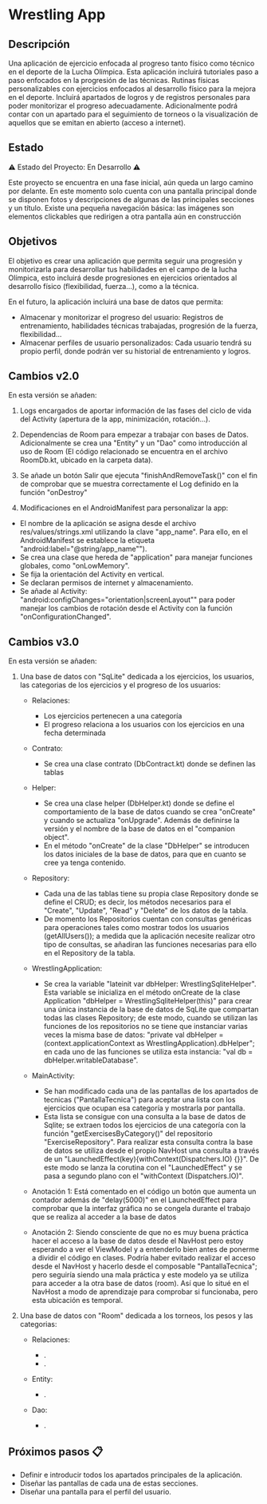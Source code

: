 # Wrestling App


## Descripción

Una aplicación de ejercicio enfocada al progreso tanto físico como técnico en el deporte de la Lucha Olímpica.
Esta aplicación incluirá tutoriales paso a paso enfocados en la progresión de las técnicas. Rutinas físicas personalizables con ejercicios enfocados al desarrollo físico para la mejora en el deporte.
Incluirá apartados de logros y de registros personales para poder monitorizar el progreso adecuadamente.
Adicionalmente podrá contar con un apartado para el seguimiento de torneos o la visualización de aquellos que se emitan en abierto (acceso a internet).


## Estado

⚠️ Estado del Proyecto: En Desarrollo ⚠️

Este proyecto se encuentra en una fase inicial, aún queda un largo camino por delante. En este momento solo cuenta con una pantalla principal donde se disponen fotos y descripciones de algunas de las principales secciones y un título. Existe una pequeña navegación básica: las imágenes son elementos clickables que redirigen a otra pantalla aún en construcción


## Objetivos

El objetivo es crear una aplicación que permita seguir una progresión y monitorizarla para desarrollar tus habilidades en el campo de la lucha Olímpica, esto incluirá desde progresiones en ejercicios orientados al desarrollo físico (flexibilidad, fuerza...), como a la técnica.

En el futuro, la aplicación incluirá una base de datos que permita:

- Almacenar y monitorizar el progreso del usuario: Registros de entrenamiento, habilidades técnicas trabajadas, progresión de la fuerza, flexibilidad...
- Almacenar perfiles de usuario personalizados: Cada usuario tendrá su propio perfil, donde podrán ver su historial de entrenamiento y logros.


## Cambios v2.0

En esta versión se añaden:

1. Logs encargados de aportar información de las fases del ciclo de vida del Activity (apertura de la app, minimización, rotación...).

2. Dependencias de Room para empezar a trabajar con bases de Datos. Adicionalmente se crea una "Entity" y un "Dao" como introducción al uso de Room (El código relacionado se encuentra en el archivo RoomDb.kt, ubicado en la carpeta data).

3. Se añade un botón Salir que ejecuta "finishAndRemoveTask()" con el fin de comprobar que se muestra correctamente el Log definido en la función "onDestroy"

4. Modificaciones en el AndroidManifest para personalizar la app: 

  - El nombre de la aplicación se asigna desde el archivo res/values/strings.xml utilizando la clave "app_name". Para ello, en el AndroidManifest se establece la etiqueta "android:label="@string/app_name"").
  - Se crea una clase que hereda de "application" para manejar funciones globales, como "onLowMemory".
  - Se fija la orientación del Activity en vertical.
  - Se declaran permisos de internet y almacenamiento.
  - Se añade al Activity: "android:configChanges="orientation|screenLayout"" para poder manejar los cambios de rotación desde el Activity con la función "onConfigurationChanged".


## Cambios v3.0

En esta versión se añaden:

1. Una base de datos con "SqLite" dedicada a los ejercicios, los usuarios, las categorias de los ejercicios y el progreso de los usuarios:

    - Relaciones:
      - Los ejercicios pertenecen a una categoría 
      - El progreso relaciona a los usuarios con los ejercicios en una fecha determinada
      
    - Contrato: 
      - Se crea una clase contrato (DbContract.kt) donde se definen las tablas

    - Helper:
      - Se crea una clase helper (DbHelper.kt) donde se define el comportamiento de la base de datos cuando se crea "onCreate" y cuando se actualiza "onUpgrade". 
        Además de definirse la versión y el nombre de la base de datos en el "companion object".
      - En el método "onCreate" de la clase "DbHelper" se introducen los datos iniciales de la base de datos, para que en cuanto se cree ya tenga contenido.

    - Repository:
      - Cada una de las tablas tiene su propia clase Repository donde se define el CRUD; es decir, los métodos necesarios para el "Create", "Update", "Read" y "Delete"
        de los datos de la tabla.
      - De momento los Repositorios cuentan con consultas genéricas para operaciones tales como mostrar todos los usuarios (getAllUsers()); a medida que la aplicación
        necesite realizar otro tipo de consultas, se añadiran las funciones necesarias para ello en el Repository de la tabla.

   - WrestlingApplication:
     - Se crea la variable "lateinit var dbHelper: WrestlingSqliteHelper". Esta variable se inicializa en el método onCreate de la clase Application 
       "dbHelper = WrestlingSqliteHelper(this)" para crear una única instancia de la base de datos de SqLite que compartan todas las clases Repository; 
       de este modo, cuando se utilizan las funciones de los repositorios no se tiene que instanciar varias veces la misma base de datos: 
       "private val dbHelper = (context.applicationContext as WrestlingApplication).dbHelper"; en cada uno de las funciones se utiliza esta instancia: 
       "val db = dbHelper.writableDatabase".

   - MainActivity:
     - Se han modificado cada una de las pantallas de los apartados de tecnicas ("PantallaTecnica") para aceptar una lista con los ejercicios que ocupan esa categoría y 
       mostrarla por pantalla.
     - Esta lista se consigue con una consulta a la base de datos de Sqlite; se extraen todos los ejercicios de una categoría con la función "getExercisesByCategory()" 
       del repositorio "ExerciseRepository". Para realizar esta consulta contra la base de datos se utiliza desde el propio NavHost una consulta a través de un 
       "LaunchedEffect(key){withContext(Dispatchers.IO) {}}". De este modo se lanza la corutina con el "LaunchedEffect" y se pasa a segundo plano con el "withContext
       (Dispatchers.IO)".

   - Anotación 1: Está comentado en el código un botón que aumenta un contador además de "delay(5000)" en el LaunchedEffect para comprobar que la interfaz gráfica no se
     congela durante el trabajo que se realiza al acceder a la base de datos

   - Anotación 2: Siendo consciente de que no es muy buena práctica hacer el acceso a la base de datos desde el NavHost pero estoy esperando a ver el ViewModel y a 
     entenderlo bien antes de ponerme a dividir el código en clases. Podría haber evitado realizar el acceso desde el NavHost y hacerlo desde el composable 
     "PantallaTecnica"; pero seguiría siendo una mala práctica y este modelo ya se utiliza para acceder a la otra base de datos (room). Así que lo situé en el NavHost 
     a modo de aprendizaje para comprobar si funcionaba, pero esta ubicación es temporal.

2. Una base de datos con "Room" dedicada a los torneos, los pesos y las categorias:

    - Relaciones:
        - .
        - .

    - Entity:
        - .

    - Dao:
        - .


## Próximos pasos 📋

- Definir e introducir todos los apartados principales de la aplicación.
- Diseñar las pantallas de cada una de estas secciones.
- Diseñar una pantalla para el perfil del usuario.
